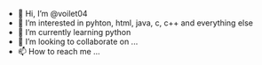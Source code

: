 - 👋 Hi, I’m @voilet04
- 👀 I’m interested in pyhton, html, java, c, c++ and everything else
- 🌱 I’m currently learning python
- 💞️ I’m looking to collaborate on ...
- 📫 How to reach me ...

<!---
voilet04/voilet04 is a ✨ special ✨ repository because its `README.md` (this file) appears on your GitHub profile.
You can click the Preview link to take a look at your changes.
--->
